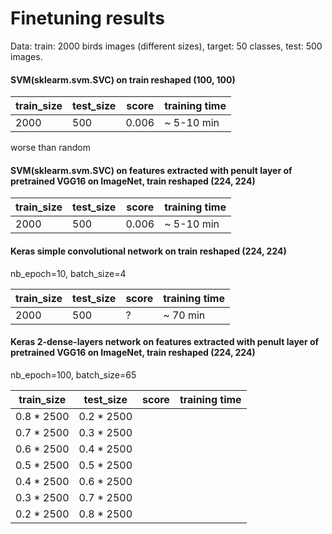 # Finetuning results
Data: train: 2000 birds images (different sizes), target: 50 classes, test: 500 images.
#### SVM(sklearm.svm.SVC) on train reshaped (100, 100)

train_size | test_size | score | training time
------------ | ------------- | ------------- | ----------
2000 | 500 | 0.006 | ~ 5-10 min

worse than random

#### SVM(sklearm.svm.SVC) on features extracted with penult layer of pretrained VGG16 on ImageNet, train reshaped (224, 224)

train_size | test_size | score | training time
------------ | ------------- | ------------- | ----------
2000 | 500 | 0.006 | ~ 5-10 min


#### Keras simple convolutional network on train reshaped (224, 224)
nb_epoch=10, batch_size=4

train_size | test_size | score | training time
------------ | ------------- | ------------- | ----------
2000 | 500 | ? | ~ 70 min

#### Keras 2-dense-layers network on features extracted with penult layer of pretrained VGG16 on ImageNet, train reshaped (224, 224)

nb_epoch=100, batch_size=65

train_size | test_size | score | training time
------------ | ------------- | ------------- | ----------
0.8 * 2500 | 0.2 * 2500 | 
0.7 * 2500 | 0.3 * 2500 | 
0.6 * 2500 | 0.4 * 2500 | 
0.5 * 2500 | 0.5 * 2500 | 
0.4 * 2500 | 0.6 * 2500 | 
0.3 * 2500 | 0.7 * 2500 | 
0.2 * 2500 | 0.8 * 2500 | 
